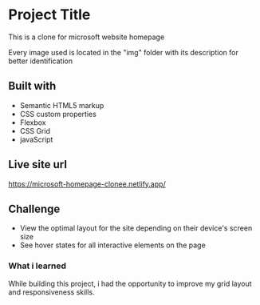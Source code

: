 
# Project Title

This is a clone for microsoft website homepage

Every image used is located in the "img" folder with its description for better identification

##  Built with
- Semantic HTML5 markup
- CSS custom properties
- Flexbox
- CSS Grid
- javaScript

## Live site url
https://microsoft-homepage-clonee.netlify.app/

##  Challenge
- View the optimal layout for the site depending on their device's screen size
- See hover states for all interactive elements on the page

### What i learned
While building this project, i had the opportunity to improve my grid layout and responsiveness skills.